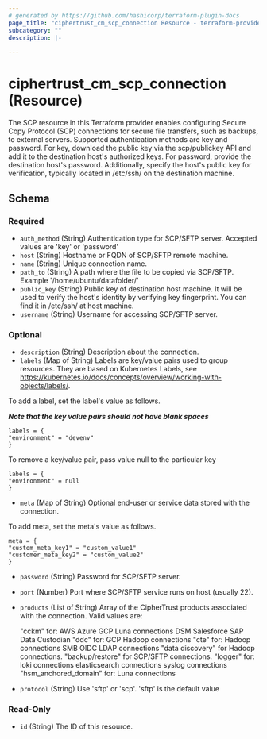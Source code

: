 ```yaml
---
# generated by https://github.com/hashicorp/terraform-plugin-docs
page_title: "ciphertrust_cm_scp_connection Resource - terraform-provider-ciphertrust"
subcategory: ""
description: |-

---
```


# ciphertrust_cm_scp_connection (Resource)

The SCP resource in this Terraform provider enables configuring Secure Copy Protocol (SCP) connections for secure file transfers, such as backups, to external servers. Supported authentication methods are key and password. For key, download the public key via the scp/publickey API and add it to the destination host's authorized keys. For password, provide the destination host's password. Additionally, specify the host's public key for verification, typically located in /etc/ssh/ on the destination machine.

<!-- schema generated by tfplugindocs -->
## Schema

### Required

- `auth_method` (String) Authentication type for SCP/SFTP server. Accepted values are 'key' or 'password'
- `host` (String) Hostname or FQDN of SCP/SFTP remote machine.
- `name` (String) Unique connection name.
- `path_to` (String) A path where the file to be copied via SCP/SFTP. Example '/home/ubuntu/datafolder/'
- `public_key` (String) Public key of destination host machine. It will be used to verify the host's identity by verifying key fingerprint. You can find it in /etc/ssh/ at host machine.
- `username` (String) Username for accessing SCP/SFTP server.

### Optional

- `description` (String) Description about the connection.
- `labels` (Map of String) Labels are key/value pairs used to group resources. They are based on Kubernetes Labels, see https://kubernetes.io/docs/concepts/overview/working-with-objects/labels/.

To add a label, set the label's value as follows.

**_Note that the key value pairs should not have blank spaces_**

    labels = {
    "environment" = "devenv"
    }

To remove a key/value pair, pass value null to the particular key

    labels = {
    "environment" = null
    }
- `meta` (Map of String) Optional end-user or service data stored with the connection.

To add meta, set the meta's value as follows.

    meta = {
    "custom_meta_key1" = "custom_value1"
    "customer_meta_key2" = "custom_value2"
    }

- `password` (String) Password for SCP/SFTP server.
- `port` (Number) Port where SCP/SFTP service runs on host (usually 22).
- `products` (List of String) Array of the CipherTrust products associated with the connection. Valid values are:

  "cckm" for:
  AWS
  Azure
  GCP
  Luna connections
  DSM
  Salesforce
  SAP Data Custodian
  "ddc" for:
  GCP
  Hadoop connections
  "cte" for:
  Hadoop connections
  SMB
  OIDC
  LDAP connections
  "data discovery" for Hadoop connections.
  "backup/restore" for SCP/SFTP connections.
  "logger" for:
  loki connections
  elasticsearch connections
  syslog connections
  "hsm_anchored_domain" for:
  Luna connections
- `protocol` (String) Use 'sftp' or 'scp'. 'sftp' is the default value

### Read-Only

- `id` (String) The ID of this resource.
